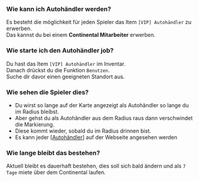 ### Wie kann ich Autohändler werden?

Es besteht die möglichkeit für jeden Spieler das Item  ``[VIP] Autohändler`` zu erwerben.\
Das kannst du bei einem **Continental Mitarbeiter** erwerben.

### Wie starte ich den Autohändler job?

Du hast das Item ``[VIP] Autohändler`` im Inventar. \
Danach drückst du die Funktion ``Benutzen``. \
Suche dir davor einen geeigneten Standort aus.

### Wie sehen die Spieler dies?

+ Du wirst so lange auf der Karte angezeigt als Autohändler so lange du im Radius bleibst.
+ Aber gehst du als Autohändler aus dem Radius raus dann verschwindet die Markierung.
+ Diese kommt wieder, sobald du im Radius drinnen bist.
+ Es kann jeder \[[Autohändler](https://www.grp.plus/cardealers)] auf der Webseite angesehen werden

### Wie lange bleibt das bestehen?

Aktuell bleibt es dauerhaft bestehen, dies soll sich bald ändern und als ``7 Tage`` miete über dem Continental laufen.
